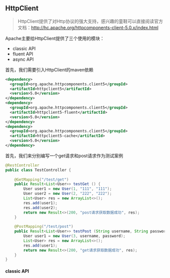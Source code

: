 ## HttpClient

> HttpClient提供了对Http协议的强大支持，感兴趣的童鞋可以直接阅读官方文档：http://hc.apache.org/httpcomponents-client-5.0.x/index.html

Apache主要给HttpClient提供了三个使用的模块：

- classic  API
- fluent API
- async API

首先，我们需要引入HttpClient的maven依赖

```xml
<dependency>
  <groupId>org.apache.httpcomponents.client5</groupId>
  <artifactId>httpclient5</artifactId>
  <version>5.0</version>
</dependency>
<dependency>
  <groupId>org.apache.httpcomponents.client5</groupId>
  <artifactId>httpclient5-fluent</artifactId>
  <version>5.0</version>
</dependency>
<dependency>
  <groupId>org.apache.httpcomponents.client5</groupId>
  <artifactId>httpclient5-cache</artifactId>
  <version>5.0</version>
</dependency>
```

首先，我们来分别编写一个get请求和post请求作为测试案例

```java
@RestController
public class TestController {
    
    @GetMapping("/test/get")
    public Result<List<User>> testGet () {
        User user1 = new User(1, "111", "111");
        User user2 = new User(2, "222", "222");
        List<User> res = new ArrayList<>();
        res.add(user1);
        res.add(user2);
        return new Result<>(200, "post请求获取数据成功", res);
    }
    
    @PostMapping("/test/post")
    public Result<List<User>> testPost (String username, String password) {
        User user1 = new User(3, username, password);
        List<User> res = new ArrayList<>();
        res.add(user1);
        return new Result<>(200, "get请求获取数据成功", res);
    }
}
```

#### classic  API










